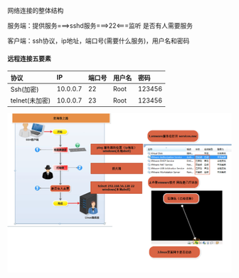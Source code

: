 网络连接的整体结构

服务端：提供服务===&gt;sshd服务===&gt;22&lt;===监听 是否有人需要服务

客户端：ssh协议，ip地址，端口号\(需要什么服务\)，用户名和密码

#### 远程连接五要素

| 协议 | IP | 端口号 | 用户名 | 密码 |
| :--- | :--- | :--- | :--- | :--- |
| Ssh\(加密\) | 10.0.0.7 | 22 | Root | 123456 |
| telnet\(未加密\) | 10.0.0.7 | 23 | Root | 123456 |

![](/assets/5-6.png)



